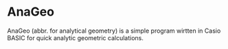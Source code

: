 # AnaGeo
AnaGeo (abbr. for analytical geometry) is a simple program wirtten in Casio BASIC for quick analytic geometric calculations.
